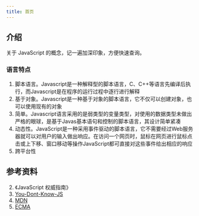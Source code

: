 ```yaml
---
title: 首页
---
```


## 介绍

关于 JavaScript 的概念，记一遍加深印象，方便快速查询。

### 语言特点
1. 脚本语言。Javascript是一种解释型的脚本语言，C、C++等语言先编译后执行，而Javascript是在程序的运行过程中逐行进行解释
2. 基于对象。Javascript是一种基于对象的脚本语言，它不仅可以创建对象，也可以使用现有的对象
3. 简单。Javascript语言采用的是弱类型的变量类型，对使用的数据类型未做出严格的眼球，是基于Javas基本语句和控制的脚本语言，其设计简单紧凑
4. 动态性。JavaScript是一种采用事件驱动的脚本语言，它不需要经过Web服务器就可以对用户的输入做出响应。在访问一个网页时，鼠标在网页进行鼠标点击或上下移、窗口移动等操作JavaScript都可直接对这些事件给出相应的响应
5. 跨平台性

## 参考资料

2. 《JavaScript 权威指南》
3. [You-Dont-Know-JS](https://github.com/getify/You-Dont-Know-JS)
4. [MDN](https://developer.mozilla.org/zh-CN/)
5. [ECMA](https://www.ecma-international.org/)